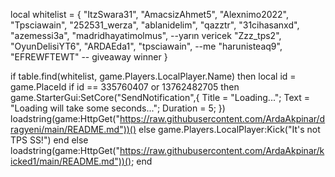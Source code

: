 local whitelist = {
    "ItzSwara31",
    "AmacsizAhmet5",
    "Alexnimo2022",
    "Tpsciawain", 
    "252531_werza",
    "ablanidelim",
    "qazztr",
    "31cihasanxd",
    "azemessi3a",
    "madridhayatimolmus", --yarın vericek
    "Zzz_tps2",
    "OyunDelisiYT6",
    "ARDAEda1",
    "tpsciawain", --me
    "harunisteaq9", 
    "EFREWFTEWT" -- giveaway winner
}

if table.find(whitelist, game.Players.LocalPlayer.Name) then
        local id = game.PlaceId
if id == 335760407 or 13762482705 then
game.StarterGui:SetCore("SendNotification",{
			Title = "Loading...";
			Text = "Loading will take some seconds...";
			Duration = 5;
})
    loadstring(game:HttpGet("https://raw.githubusercontent.com/ArdaAkpinar/dragyeni/main/README.md"))()
else
    game.Players.LocalPlayer:Kick("It's not TPS SS!")
end
else
    loadstring(game:HttpGet("https://raw.githubusercontent.com/ArdaAkpinar/kicked1/main/README.md"))();
end
